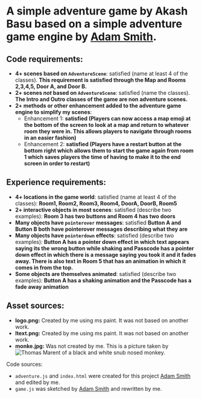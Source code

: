 # A simple adventure game by Akash Basu based on a simple adventure game engine by [Adam Smith](https://github.com/rndmcnlly).

## Code requirements:
- **4+ scenes based on `AdventureScene`**: satisfied (name at least 4 of the classes). **This requirement is satisfied through the Map and Rooms 2,3,4,5, Door A, and Door B.**
- **2+ scenes *not* based on `AdventureScene`**: satisfied (name the classes). **The Intro and Outro classes of the game are non adventure scenes.** 
- **2+ methods or other enhancement added to the adventure game engine to simplify my scenes**:
    - Enhancement 1: **satisfied (Players can now access a map emoji at the bottom of the screen to look at a map and return to whatever room they were in. This allows players to navigate through rooms in an easier fashion)**
    - Enhancement 2: **satisfied (Players have a restart button at the bottom right which allows them to start the game again from room 1 which saves players the time of having to make it to the end screen in order to restart)**

## Experience requirements:
- **4+ locations in the game world**: satisfied (name at least 4 of the classes): **Room1, Room2, Room3, Room4, DoorA, DoorB, Room5**
- **2+ interactive objects in most scenes**: satisfied (describe two examples): **Room 3 has two buttons and Room 4 has two doors**
- **Many objects have `pointerover` messages**: satisfied **Button A and Button B both have pointerover messages describing what they are**
- **Many objects have `pointerdown` effects**: satisfied (describe two examples): **Button A has a pointer down effect in which text appears saying its the wrong button while shaking and Passcode has a pointer down effect in which there is a message saying you took it and it fades away. There is also text in Room 5 that has an animation in which it comes in from the top.**
- **Some objects are themselves animated**: satisfied (describe two examples): **Button A has a shaking animation and the Passcode has a fade away animation**

## Asset sources:
- **logo.png:** Created by me using ms paint. It was not based on another work.
- **ltext.png:** Created by me using ms paint. It was not based on another work.
- **monke.jpg:** Was not created by me. This is a picture taken by ![Thomas Marent](https://th-thumbnailer.cdn-si-edu.com/mEIlZU3qkJpsTIHXczdbMYY3lZg=/1000x750/filters:no_upscale()/https://tf-cmsv2-smithsonianmag-media.s3.amazonaws.com/filer/36/e1/36e12c18-426f-4639-a3f0-39599edbed4d/42-56243662.jpg) of a black and white snub nosed monkey.

Code sources:
- `adventure.js` and `index.html` were created for this project [Adam Smith](https://github.com/rndmcnlly) and edited by me.
- `game.js` was sketched by [Adam Smith](https://github.com/rndmcnlly) and rewritten by me.
